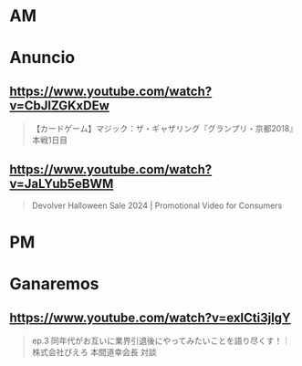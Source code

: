 # AM
# Anuncio

## https://www.youtube.com/watch?v=CbJlZGKxDEw

> 【カードゲーム】マジック：ザ・ギャザリング『グランプリ・京都2018』本戦1日目 

## https://www.youtube.com/watch?v=JaLYub5eBWM

> Devolver Halloween Sale 2024 | Promotional Video for Consumers 

# PM
# Ganaremos

## https://www.youtube.com/watch?v=exlCti3jlgY

> ep.3 同年代がお互いに業界引退後にやってみたいことを語り尽くす！｜株式会社ぴえろ 本間道幸会長 対談 
